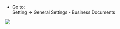   - Go to:  
    Setting -\> General Settings - Business Documents

![](static/description/settings.png)
